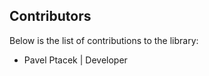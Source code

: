 Contributors
------------
Below is the list of contributions to the library:

- Pavel Ptacek | Developer
